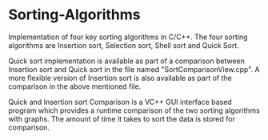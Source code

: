 # Sorting-Algorithms
Implementation of four key sorting algorithms in C/C++. The four sorting algorithms are Insertion sort, Selection sort, Shell sort and Quick Sort.

Quick sort implementation is available as part of a comparison between Insertion sort and Quick sort in the file named "SortComparisonView.cpp". A more flexible version of Insertion sort is also available as part of the comparison in the above mentioned file. 

Quick and Insertion sort Comparison is a VC++ GUI interface based program which provides a runtime comparison of the two sorting algorithms with graphs. The amount of time it takes to sort the data is stored for comparison.
